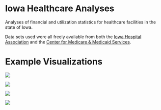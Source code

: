 # Iowa Healthcare Analyses
Analyses of financial and utilization statistics for healthcare facilities in the state of Iowa. 

Data sets used were all freely available from both the [Iowa Hospital Association](http://iowahospitalfacts.com/Documents/Iowa_Hospital_Data.pdf) and the [Center for Medicare & Medicaid Services](https://data.medicare.gov/data/archives/hospital-compare). 

# Example Visualizations

![](https://i.imgur.com/fRFdXRf.png)

![](https://i.imgur.com/NqJ03QH.png)

![](https://i.imgur.com/ivdXqG9.png)

![](https://i.imgur.com/et0OqhS.png)
